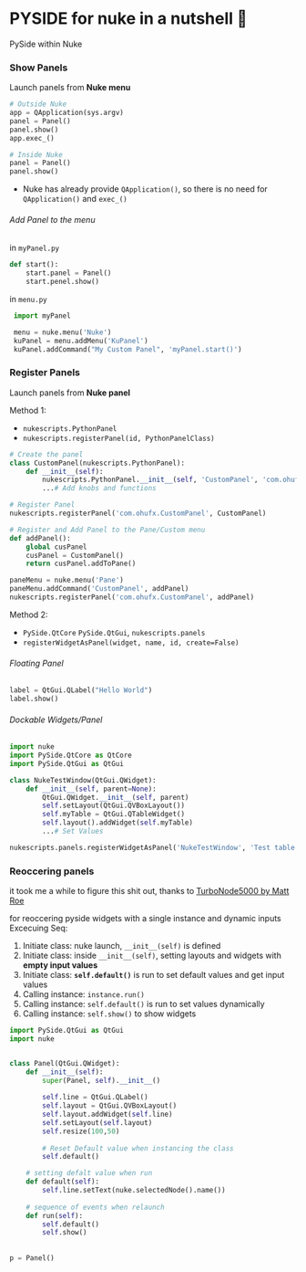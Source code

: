 # PYSIDE for nuke in a nutshell :chestnut:
PySide within Nuke

### Show Panels
Launch panels from **Nuke menu**
```Python
# Outside Nuke
app = QApplication(sys.argv)
panel = Panel()
panel.show()
app.exec_()

# Inside Nuke
panel = Panel()
panel.show()
```
- Nuke has already provide `QApplication()`, so there is no need for `QApplication()` and `exec_()`

###### Add Panel to the menu
in `myPanel.py`
```Python
def start():
    start.panel = Panel()
    start.penel.show()
```
in `menu.py`
```python
 import myPanel

 menu = nuke.menu('Nuke')
 kuPanel = menu.addMenu('KuPanel')
 kuPanel.addCommand("My Custom Panel", 'myPanel.start()')
```

### Register Panels
Launch panels from **Nuke panel**

Method 1:
-  `nukescripts.PythonPanel`
- `nukescripts.registerPanel(id, PythonPanelClass)`

```python
# Create the panel
class CustomPanel(nukescripts.PythonPanel):
    def __init__(self):
        nukescripts.PythonPanel.__init__(self, 'CustomPanel', 'com.ohufx.CustomPanel')
		...# Add knobs and functions

# Register Panel
nukescripts.registerPanel('com.ohufx.CustomPanel', CustomPanel)

# Register and Add Panel to the Pane/Custom menu
def addPanel():
    global cusPanel
    cusPanel = CustomPanel()
    return cusPanel.addToPane()

paneMenu = nuke.menu('Pane')
paneMenu.addCommand('CustomPanel', addPanel)
nukescripts.registerPanel('com.ohufx.CustomPanel', addPanel)
```

Method 2:
- `PySide.QtCore` `PySide.QtGui`, `nukescripts.panels`
- `registerWidgetAsPanel(widget, name, id, create=False)`

###### Floating Panel
```python
label = QtGui.QLabel("Hello World")
label.show()
```

###### Dockable Widgets/Panel
```python
import nuke
import PySide.QtCore as QtCore
import PySide.QtGui as QtGui

class NukeTestWindow(QtGui.QWidget):
    def __init__(self, parent=None):
        QtGui.QWidget.__init__(self, parent)
        self.setLayout(QtGui.QVBoxLayout())
        self.myTable = QtGui.QTableWidget()
		self.layout().addWidget(self.myTable)
		...# Set Values

nukescripts.panels.registerWidgetAsPanel('NukeTestWindow', 'Test table panel', 'uk.co.thefoundry.NukeTestWindow')

```


### Reoccering panels
it took me a while to figure this shit out, thanks to [TurboNode5000 by Matt Roe](http://www.nukepedia.com/python/nodegraph/turbonode)

for reoccering pyside widgets with a single instance and dynamic inputs
Excecuing Seq:
1. Initiate class: nuke launch, `__init__(self)` is defined
2. Initiate class: inside `__init__(self)`, setting layouts and widgets with **empty input values** 
3. Initiate class: **`self.default()`** is run to set default values and get input values
4. Calling instance: `instance.run()`
5. Calling instance: `self.default()` is run to set values dynamically
6. Calling instance: `self.show()` to show widgets


```python
import PySide.QtGui as QtGui
import nuke


class Panel(QtGui.QWidget):
    def __init__(self):
        super(Panel, self).__init__()
        
        self.line = QtGui.QLabel()
        self.layout = QtGui.QVBoxLayout()
        self.layout.addWidget(self.line)
        self.setLayout(self.layout)
        self.resize(100,50)
        
        # Reset Default value when instancing the class
        self.default()

    # setting defalt value when run
    def default(self):
        self.line.setText(nuke.selectedNode().name())
    
    # sequence of events when relaunch
    def run(self):
        self.default()
        self.show()
        
            
p = Panel()
```
